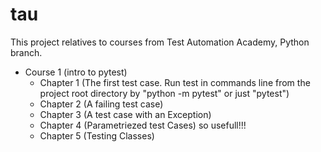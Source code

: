 # tau
This project relatives to courses from Test Automation Academy, Python branch.

* Course 1 (intro to pytest)
    - Chapter 1 (The first test case. 
    Run test in commands line from the project root directory by "python -m pytest" or just "pytest")
    - Chapter 2 (A failing test case)
    - Chapter 3 (A test case with an Exception)
    - Chapter 4 (Parametriezed test Cases) so usefull!!! 
	- Chapter 5 (Testing Classes)